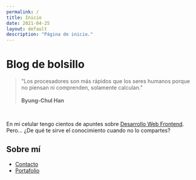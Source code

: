 ```yaml
---
permalink: /
title: Inicio
date: 2021-04-25
layout: default
description: "Página de inicio."
---
```


# Blog de bolsillo

> "Los procesadores son más rápidos que los seres humanos porque no piensan ni comprenden, solamente calculan."\
> \
> **Byung-Chul Han**

<br>

En mi celular tengo cientos de apuntes sobre [Desarrollo Web Frontend](articulos/frontend/ruta-de-aprendizaje). Pero... ¿De qué te sirve el conocimiento cuando no lo compartes?


## Sobre mí
- [Contacto](contacto)
- <a href="https://miguel-hh.netlify.app/" target="_blank">Portafolio</a>
